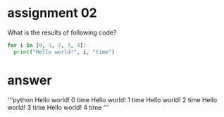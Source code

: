 # assignment 02
What is the results of following code?
```python
for i in [0, 1, 2, 3, 4]:
  print("Hello world!", i, "time")
```
# answer
'''python
Hello world! 0 time
Hello world! 1 time
Hello world! 2 time
Hello world! 3 time
Hello world! 4 time
'''
